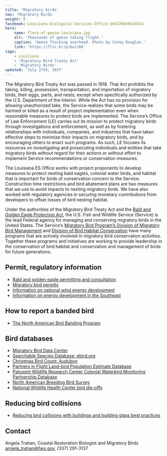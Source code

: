 ```yaml
---
title: 'Migratory birds'
nav: 'Migratory Birds'
weight: 9
facebook: Louisiana-Ecological-Services-Office-364376830424514
hero:
    name: flock-of-geese-louisiana.jpg
    alt: 'Thousands of geese taking flight.'
    caption: 'Geese flocking overhead. Photo by Corey Douglas.'
    link: 'https://flic.kr/p/buct6K'
tags:
    - Louisiana
    - 'Migratory Bird Treaty Act'
    - 'Migratory Birds'
updated: 'July 27th, 2017'
---
```


The Migratory Bird Treaty Act was passed in 1918.  That Act prohibits the taking, killing, possession, transportation, and importation of migratory birds, their eggs, parts, and nests; except when specifically authorized by the U.S. Department of the Interior.   While the Act has no provision for allowing unauthorized take, the Service realizes that some birds may be harmed or killed as a result of project implementation even when reasonable measures to protect birds are implemented.  The Service’s Office of Law Enforcement (LE) carries out its mission to protect migratory birds through investigations and enforcement, as well as by fostering relationships with individuals, companies, and industries that have taken effective steps to minimize their impacts on migratory birds, and by encouraging others to enact such programs.  As such, LE focuses its resources on investigating and prosecuting individuals and entities that take migratory birds without regard for their actions or without effort to implement Service recommendations or conservation measures.

The Louisiana ES Office works with project proponents to develop measures to protect nesting bald eagles, colonial water birds, and habitat that is important for birds of conservation concern to the Service.  Construction time restrictions and bird abatement plans are two measures that we use to avoid impacts to nesting migratory birds.  We have also worked with regulatory agencies in securing monetary contributions from developers to offset losses of bird nesting habitat. 

Under the authorities of the Migratory Bird Treaty Act and the [Bald and Golden Eagle Protection Act](https://www.fws.gov/midwest/Eagle/guidelines/bgepa.html), the U.S. Fish and Wildlife Service (Service) is the lead Federal agency for managing and conserving migratory birds in the United States. The Service’s [Migratory Bird Program’s Division of Migratory Bird Management](https://www.fws.gov/migratorybirds) and [Division of Bird Habitat Conservation](https://www.fws.gov/migratorybirds/PartnershipsAndIniatives.html) have many programs that are actively involved in migratory bird conservation activities. Together these programs and initiatives are working to provide leadership in the conservation of bird habitat and conservation and management of birds for future generations.

## Permit, regulatory information

  - [Bald and golden eagle permitting and consultation](/our-services/eagle-technical-assistance/)
  - [Migratory bird permits](https://www.fws.gov/permits/applicationforms/ApplicationLM.html#MBTA)
  - [Information on national wind energy development](https://www.fws.gov/windenergy)
  - [Information on energy development in the Southeast](/our-services/energy-development/)

## How to report a banded bird

  - [The North American Bird Banding Program](https://www.pwrc.usgs.gov/BBL/)

## Bird databases
  - [Migratory Bird Data Center](https://migbirdapps.fws.gov/)
  - [Searchable Species Database: ebird.org](http://ebird.org/ebird/eBirdReports?cmd=Start)
  - [Christmas Bird Count: Audubon](http://birds.audubon.org/christmas-bird-count)
  - [Partners in Flight Land-bird Population Estimate Database](http://rmbo.org/pif_db/laped/PED1.aspx)
  - [Patuxent Wildlife Research Center Colonial Waterbird Monitoring Partnership Database](https://www.pwrc.usgs.gov/cwb/database/)
  - [North American Breeding Bird Survey](http://www.pwrc.usgs.gov/BBS/)
  - [National Wildlife Health Center bird die-offs](http://www.nwhc.usgs.gov/)

## Reducing bird collisions
  - [Reducing bird collisions with buildings and building glass best practices](/pdf/guidelines/reducing-bird-collisions-with-buildings-and-building-glass-best-practices.pdf)


## Contact
Angela Trahan, Coastal Restoration Biologist and Migratory Birds  
[angela_trahan@fws.gov](mailto:angela_trahan@fws.gov), (337) 291-3137
